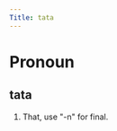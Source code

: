 ```yaml
---
Title: tata
---
```


Pronoun
================================

tata
----------------

1. That, use "-n" for final.
